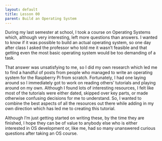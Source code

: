```yaml
---
layout: default
title: Lesson 00
parent: Build an Operating System
---
```


During my last semester at school, I took a course on Operating Systems which, although very interesting, left more questions than answers. I wanted to know if it was possible to build an actual operating system, so one day after class I asked the professor who told me it wasn’t feasible and that getting even the most basic operating system would be too demanding of a task.

That answer was unsatisfying to me, so I did my own research which led me to find a handful of posts from people who managed to write an operating system for the Raspberry Pi from scratch. Fortunately, I had one laying around so I immediately got to work on reading others’ tutorials and playing around on my own. Although I found lots of interesting resources, I felt like most of the tutorials were either dated, skipped over key parts, or made otherwise confusing decisions for me to understand. So, I wanted to combine the best aspects of all the resources out there while adding in my own direction which has led me to creating this tutorial.

Although I’m just getting started on writing these, by the time they are finished, I hope they can be of value to anybody else who is either interested in OS development or, like me, had so many unanswered curious questions after taking an OS course.
